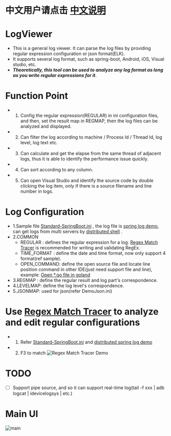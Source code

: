# 中文用户请点击 [中文说明](README_CN.md)

# LogViewer
  - This is a general log viewer. It can parse the log files by providing regular expression configuration or json format(ELK).
  - It supports several log format, such as spring-boot, Android, iOS, Visual studio, etc.
  -  ***Theoretically, this tool can be used to analyze any log format as long as you write regular expressions for it***.
 
# Function Point
  - 1. Config the regular expression(REGULAR) in ini configuration files, and then, set the result map in REGMAP, then the log files can be analyzed and displayed.
  - 2. Can filter the log according to machine / Process Id / Thread Id, log level, log text etc.
  - 3. Can calculate and get the elapse from the same thread of adjacent logs, thus it is able to identify the performance issue quickly.
  - 4. Can sort according to any column.
  - 5. Can open Visual Studio and identify the source code by double clicking the log item, only if there is a source filename and line number in logs.
  
# Log Configuration
  - 1.Sample file [Standard-SpringBoot.ini](x64/Release/Dsh-SpringBoot.ini) , the log file is [spring log demo](demos/dsh-springdemo.log), can get logs from multi servers by [distributed shell](https://github.com/fishjam/dsh) .
  - 2.COMMON 
    - REGULAR :  defines the regular expression for a log. [Regex Match Tracer](http://www.regex-match-tracer.com/) is recommended for writing and validating RegEx.
    - TIME_FORMAT : define the date and time format, now only support 4 format(ref sample).
    - OPEN_COMMAND: define the open source file and locate line position command in other IDE(just need support file and line), example: [Open *.go file in goland](x64/Release/GoLang.ini#L11)
  - 3.REGMAP : define the regular result and log part's correspondence. 
  - 4.LEVELMAP: define the log level's correspondence.
  - 5.JSONMAP: used for json(refer DemoJson.ini)

# Use [Regex Match Tracer](http://www.regex-match-tracer.com/) to analyze and edit regular configurations
  - 1. Refer [Standard-SpringBoot.ini](https://github.com/fishjam/LogViewer/blob/master/x64/Release/Dsh-SpringBoot.ini) and [distributed spring log demo](https://github.com/fishjam/LogViewer/blob/master/demos/dsh-springdemo.log)
  - 2. F3 to match
  ![Regex Match Tracer Demo](doc/RegexMatchTracer.png)
  
# TODO
 - [ ] Support pipe source, and so it can support real-time log(tail -f xxx | adb logcat | idevicelogsys | etc.)

# Main UI
![main](doc/main.png)
